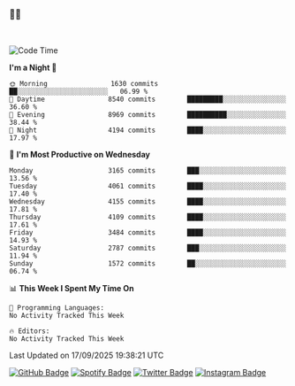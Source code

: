 ### 🤙🍺

<!-- <a href="https://github-readme-stats.vercel.app/api?username=hzak2xx&count_private=true&show_icons=true&theme=dracula">
  <img align="center" src="https://github-readme-stats.vercel.app/api?username=hzak2xx&count_private=true&show_icons=true&theme=dracula" />
</a>
</br> -->
</br>

<!--START_SECTION:waka-->
![Code Time](http://img.shields.io/badge/Code%20Time-4%2C209%20hrs%2040%20mins-blue)

**I'm a Night 🦉** 

```text
🌞 Morning                1630 commits        ██░░░░░░░░░░░░░░░░░░░░░░░   06.99 % 
🌆 Daytime                8540 commits        █████████░░░░░░░░░░░░░░░░   36.60 % 
🌃 Evening                8969 commits        ██████████░░░░░░░░░░░░░░░   38.44 % 
🌙 Night                  4194 commits        ████░░░░░░░░░░░░░░░░░░░░░   17.97 % 
```
📅 **I'm Most Productive on Wednesday** 

```text
Monday                   3165 commits        ███░░░░░░░░░░░░░░░░░░░░░░   13.56 % 
Tuesday                  4061 commits        ████░░░░░░░░░░░░░░░░░░░░░   17.40 % 
Wednesday                4155 commits        ████░░░░░░░░░░░░░░░░░░░░░   17.81 % 
Thursday                 4109 commits        ████░░░░░░░░░░░░░░░░░░░░░   17.61 % 
Friday                   3484 commits        ████░░░░░░░░░░░░░░░░░░░░░   14.93 % 
Saturday                 2787 commits        ███░░░░░░░░░░░░░░░░░░░░░░   11.94 % 
Sunday                   1572 commits        ██░░░░░░░░░░░░░░░░░░░░░░░   06.74 % 
```


📊 **This Week I Spent My Time On** 

```text
💬 Programming Languages: 
No Activity Tracked This Week

🔥 Editors: 
No Activity Tracked This Week
```


 Last Updated on 17/09/2025 19:38:21 UTC
<!--END_SECTION:waka-->

[![GitHub Badge](https://img.shields.io/badge/GitHub-100000?style=for-the-badge&logo=github&logoColor=white)](https://github.com/hzak2xx)
[![Spotify Badge](https://img.shields.io/badge/Spotify-1ED760?&style=for-the-badge&logo=spotify&logoColor=white)](https://open.spotify.com/user/uf90s6sbbh75a1mt44clkhkvf)
[![Twitter Badge](https://img.shields.io/badge/Twitter-1DA1F2?style=for-the-badge&logo=twitter&logoColor=white)](https://twitter.com/hzak2xx)
[![Instagram Badge](https://img.shields.io/badge/Instagram-E4405F?style=for-the-badge&logo=instagram&logoColor=white)](https://www.instagram.com/hzak2xx/)
